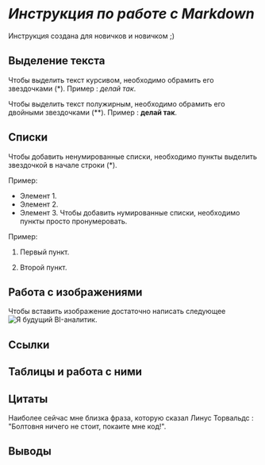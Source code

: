 # *Инструкция по работе с Markdown*
Инструкция создана для новичков и новичком ;)
## Выделение текста

Чтобы выделить текст курсивом, необходимо обрамить его звездочками (*).
Пример : *делай так*.

Чтобы выделить текст полужирным, необходимо обрамить его двойными звездочками (**).
Пример : **делай так**.
## Списки
Чтобы добавить ненумированные списки, необходимо пункты выделить звездочкой в начале строки (*).

Пример:
* Элемент 1.
* Элемент 2.
* Элемент 3.
Чтобы добавить нумированные списки, необходимо пункты просто пронумеровать.

Пример:

1. Первый пункт.

2. Второй пункт.

## Работа с изображениями
Чтобы вставить изображение достаточно написать следующее
![Я будущий BI-аналитик.](IMG_9203.JPG)

## Ссылки

## Таблицы и работа с ними

## Цитаты
Наиболее сейчас мне близка фраза, которую сказал Линус Торвальдс : "Болтовня ничего не стоит, покаите мне код!".
## Выводы
